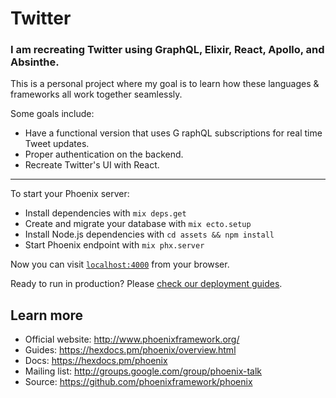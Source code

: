 # Twitter

### I am recreating Twitter using GraphQL, Elixir, React, Apollo, and Absinthe.

This is a personal project where my goal is to learn how these languages & frameworks all work together seamlessly.

Some goals include:
 - Have a functional version that uses G raphQL subscriptions for real time Tweet updates.
 - Proper authentication on the backend.
 - Recreate Twitter's UI with React.

________________________________________________________________________________________________________________________

To start your Phoenix server:

  * Install dependencies with `mix deps.get`
  * Create and migrate your database with `mix ecto.setup`
  * Install Node.js dependencies with `cd assets && npm install`
  * Start Phoenix endpoint with `mix phx.server`

Now you can visit [`localhost:4000`](http://localhost:4000) from your browser.

Ready to run in production? Please [check our deployment guides](https://hexdocs.pm/phoenix/deployment.html).

## Learn more

  * Official website: http://www.phoenixframework.org/
  * Guides: https://hexdocs.pm/phoenix/overview.html
  * Docs: https://hexdocs.pm/phoenix
  * Mailing list: http://groups.google.com/group/phoenix-talk
  * Source: https://github.com/phoenixframework/phoenix
